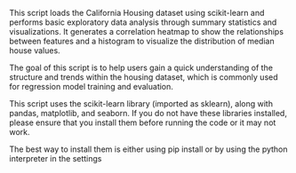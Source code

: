 This script loads the California Housing dataset using scikit-learn and performs basic exploratory data analysis through summary statistics and visualizations. It generates a correlation heatmap to show the relationships between features and a histogram to visualize the distribution of median house values.

The goal of this script is to help users gain a quick understanding of the structure and trends within the housing dataset, which is commonly used for regression model training and evaluation.

This script uses the scikit-learn library (imported as sklearn), along with pandas, matplotlib, and seaborn. If you do not have these libraries installed, please ensure that you install them before running the code or it may not work.

The best way to install them is either using pip install or by using the python interpreter in the settings 
